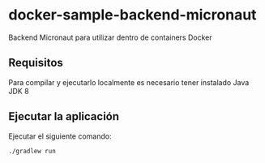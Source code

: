 # docker-sample-backend-micronaut

Backend Micronaut para utilizar dentro de containers Docker

## Requisitos

Para compilar y ejecutarlo localmente es necesario tener instalado Java JDK 8

## Ejecutar la aplicación

Ejecutar el siguiente comando:

```
./gradlew run
```
